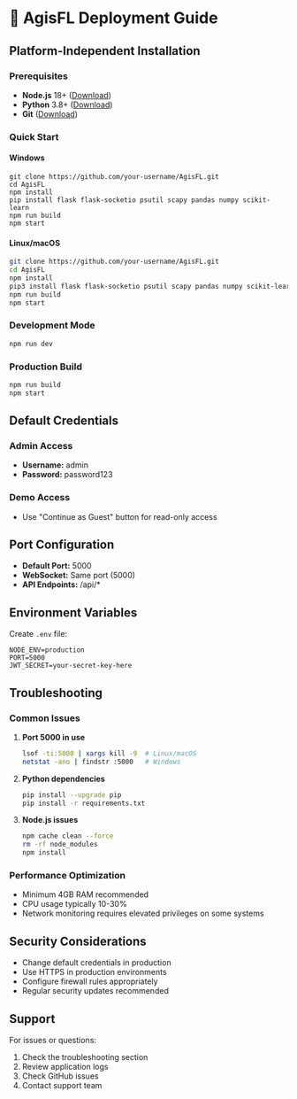 
# 🚀 AgisFL Deployment Guide

## Platform-Independent Installation

### Prerequisites
- **Node.js** 18+ ([Download](https://nodejs.org/))
- **Python** 3.8+ ([Download](https://python.org/))
- **Git** ([Download](https://git-scm.com/))

### Quick Start

#### Windows
```batch
git clone https://github.com/your-username/AgisFL.git
cd AgisFL
npm install
pip install flask flask-socketio psutil scapy pandas numpy scikit-learn
npm run build
npm start
```

#### Linux/macOS
```bash
git clone https://github.com/your-username/AgisFL.git
cd AgisFL
npm install
pip3 install flask flask-socketio psutil scapy pandas numpy scikit-learn
npm run build
npm start
```

### Development Mode
```bash
npm run dev
```

### Production Build
```bash
npm run build
npm start
```

## Default Credentials

### Admin Access
- **Username:** admin
- **Password:** password123

### Demo Access
- Use "Continue as Guest" button for read-only access

## Port Configuration

- **Default Port:** 5000
- **WebSocket:** Same port (5000)
- **API Endpoints:** /api/*

## Environment Variables

Create `.env` file:
```
NODE_ENV=production
PORT=5000
JWT_SECRET=your-secret-key-here
```

## Troubleshooting

### Common Issues

1. **Port 5000 in use**
   ```bash
   lsof -ti:5000 | xargs kill -9  # Linux/macOS
   netstat -ano | findstr :5000   # Windows
   ```

2. **Python dependencies**
   ```bash
   pip install --upgrade pip
   pip install -r requirements.txt
   ```

3. **Node.js issues**
   ```bash
   npm cache clean --force
   rm -rf node_modules
   npm install
   ```

### Performance Optimization

- Minimum 4GB RAM recommended
- CPU usage typically 10-30%
- Network monitoring requires elevated privileges on some systems

## Security Considerations

- Change default credentials in production
- Use HTTPS in production environments
- Configure firewall rules appropriately
- Regular security updates recommended

## Support

For issues or questions:
1. Check the troubleshooting section
2. Review application logs
3. Check GitHub issues
4. Contact support team
